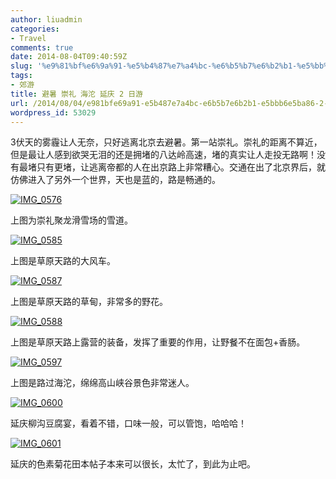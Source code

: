 ```yaml
---
author: liuadmin
categories:
- Travel
comments: true
date: 2014-08-04T09:40:59Z
slug: '%e9%81%bf%e6%9a%91-%e5%b4%87%e7%a4%bc-%e6%b5%b7%e6%b2%b1-%e5%bb%b6%e5%ba%86-2-%e6%97%a5%e6%b8%b8'
tags:
- 郊游
title: 避暑 崇礼 海沱 延庆 2 日游
url: /2014/08/04/e981bfe69a91-e5b487e7a4bc-e6b5b7e6b2b1-e5bbb6e5ba86-2-e697a5e6b8b8/
wordpress_id: 53029
---
```


3伏天的雾霾让人无奈，只好逃离北京去避暑。第一站崇礼。崇礼的距离不算近，但是最让人感到欲哭无泪的还是拥堵的八达岭高速，堵的真实让人走投无路啊！没有最堵只有更堵，让逃离帝都的人在出京路上非常糟心。交通在出了北京界后，就仿佛进入了另外一个世界，天也是蓝的，路是畅通的。

<!--more-->

[![IMG_0576](http://cdn1.martinliu.cn/wp-content/uploads/2014/08/IMG_0576-1024x768.jpg)](http://cdn1.martinliu.cn/wp-content/uploads/2014/08/IMG_0576.jpg)

上图为崇礼聚龙滑雪场的雪道。

[![IMG_0585](http://cdn1.martinliu.cn/wp-content/uploads/2014/08/IMG_0585-1024x768.jpg)](http://cdn1.martinliu.cn/wp-content/uploads/2014/08/IMG_0585.jpg)

上图是草原天路的大风车。

[![IMG_0587](http://cdn1.martinliu.cn/wp-content/uploads/2014/08/IMG_0587-1024x768.jpg)](http://cdn1.martinliu.cn/wp-content/uploads/2014/08/IMG_0587.jpg)

上图是草原天路的草甸，非常多的野花。

[![IMG_0588](http://cdn1.martinliu.cn/wp-content/uploads/2014/08/IMG_0588-1024x768.jpg)](http://cdn1.martinliu.cn/wp-content/uploads/2014/08/IMG_0588.jpg)

上图是草原天路上露营的装备，发挥了重要的作用，让野餐不在面包+香肠。

[![IMG_0597](http://cdn1.martinliu.cn/wp-content/uploads/2014/08/IMG_0597-1024x298.jpg)](http://cdn1.martinliu.cn/wp-content/uploads/2014/08/IMG_0597.jpg)

上图是路过海沱，绵绵高山峡谷景色非常迷人。

[![IMG_0600](http://cdn1.martinliu.cn/wp-content/uploads/2014/08/IMG_0600-1024x768.jpg)](http://cdn1.martinliu.cn/wp-content/uploads/2014/08/IMG_0600.jpg)

延庆柳沟豆腐宴，看着不错，口味一般，可以管饱，哈哈哈！

[![IMG_0601](http://cdn1.martinliu.cn/wp-content/uploads/2014/08/IMG_0601-1024x307.jpg)](http://cdn1.martinliu.cn/wp-content/uploads/2014/08/IMG_0601.jpg)

延庆的色素菊花田本帖子本来可以很长，太忙了，到此为止吧。
